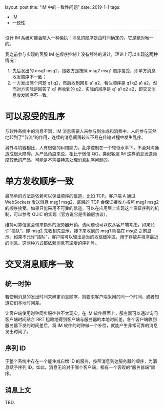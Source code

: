 layout: post
title: "IM 中的一致性问题"
date: 2019-1-1
tags:
  - IM
  - 一致性
---

设计 IM 系统可能会陷入一种偏执：消息的顺序是由时间确定的，它是绝对唯一的。

<!--more-->

我之前参与实现的客服 IM 在顺序控制上没有额外的设计，理论上可以出现这两种情况：

1. 先后发出的 msg1 msg2，接收方是按照 msg2 msg1 顺序接受，即单方消息收发顺序不一致；
2. 一方发出两个问题 q1 q2，然后收到回复 a1 a2，看似顺序是 q1 q2 a1 a2，然而对方实际是回答了 q1 再收到的 q2，实际的顺序是 q1 a1 q2 a2，即交叉消息收发顺序不一致。

# 可以忍受的乱序

与软件系统中的消息不同，IM 消息需要人来参与到生成和消费中。人的参与天然地起到了”节流“的作用，连续的消息间隔较长不易在传输过程中发生乱序。

另外与机器相比，人有很强的纠错能力。乱序控制在一个较低水平下，不会对沟通造成很大障碍。从产品角度来说，相比于微信 QQ，类似客服 IM 这样消息发送频度较低的产品，可能是不需要特意处理消息乱序问题的。

# 单方发收顺序一致

最简单的方法是依赖可以保证顺序的信道，比如 TCP。客户端 A 通过 WebSockets 发送消息 msg1 msg2，底层的 TCP 会保证接收方按照 msg1 msg2 的顺序接受。如果只能采用不可靠的信道，可以在应用层上实现这个保证序列的机制，可以参考 QUIC 的实现（官方说它是传输层协议）。

维持可靠信道会带来额外的服务器开销，该问题也可以仅从客户端考虑。如果允许“插队”，即 msg2 先收到先显示，接下来收到的 msg1 则插在 msg2 之前显示。如果不允许“插队”，客户端可以留出适当的收信缓冲区，用于存放并排序最近的消息。这两种方式都依赖消息有递增的序列号。

# 交叉消息顺序一致

## 统一时钟

若使用消息的发出时间来确定消息顺序，则要求客户端采用的同一个时间，或者知道它们本地时间差。

让客户端使用时钟同步服往往不太现实，在 IM 软件层面上，服务器可以通过询问客户端时间结合 RRT 粗略地得到客户端与服务器的本地时间差。各个客户端收到服务器下发的时间差后，将 IM 软件的时钟做一个补偿，就能产生非常可靠的消息发出时间了。

## 序列 ID

于整个系统中存在一个能生成自增 ID 的服务，按照消息到达服务器的顺序，为消息赋予序列 ID。如此，消息无论对于哪个客户端，都有一个客观的“服务器端”顺序。

## 消息上文

TBD.
